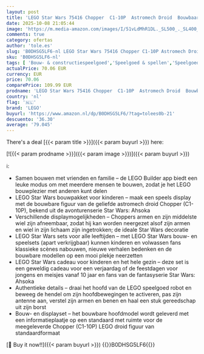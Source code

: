 ```yaml
---
layout: post
title: 'LEGO Star Wars 75416 Chopper  C1-10P  Astromech Droid  Bouwbaar Robot Speelgoed voor Kinderen met Hoofdbewegingen  Verwijderbare Armen en Wiel  Cadeau voor Ahsoka Fans  Jongens & Meisjes vanaf 10 jaar'
date: 2025-10-08 21:05:44
image: 'https://m.media-amazon.com/images/I/51vLdMhR1DL._SL500_._SL400_.jpg'
comments: true
category: ofertas
author: 'tole.es'
slug: 'B0DHSG5LF6-nl LEGO Star Wars 75416 Chopper C1-10P Astromech Droid...'
sku: 'B0DHSG5LF6-nl'
tags: [ 'Bouw- & constructiespeelgoed','Speelgoed & spellen','Speelgoedbouwsets','lego','🇳🇱', ]
actualPrice: 70.06 EUR
currency: EUR
price: 70.06
comparePrice: 109.99 EUR
prodname: 'LEGO Star Wars 75416 Chopper  C1-10P  Astromech Droid  Bouwbaar Robot Speelgoed voor Kinderen met Hoofdbewegingen  Verwijderbare Armen en Wiel  Cadeau voor Ahsoka Fans  Jongens & Meisjes vanaf 10 jaar'
country: 'nl'
flag: '🇳🇱'
brand: 'LEGO'
buyurl: 'https://www.amazon.nl/dp/B0DHSG5LF6/?tag=tolees0b-21'
descuento: '36.30'
average: '79.045'
---
```


There's a deal [{{< param title >}}]({{< param buyurl >}})  here:

[![{{< param prodname >}}]({{< param image >}})]({{< param buyurl >}})

ℹ️:

- Samen bouwen met vrienden en familie – de LEGO Builder app biedt een leuke modus om met meerdere mensen te bouwen, zodat je het LEGO bouwplezier met anderen kunt delen
- LEGO Star Wars bouwpakket voor kinderen – maak een speels display met de bouwbare figuur van de geliefde astromech droid Chopper (C1-10P), bekend uit de avonturenserie Star Wars: Ahsoka
- Verschillende displaymogelijkheden – Choppers armen en zijn middelste wiel zijn afneembaar, zodat hij kan worden neergezet alsof zijn armen en wiel in zijn lichaam zijn ingetrokken; de ideale Star Wars decoratie
- LEGO Star Wars sets voor alle leeftijden – met LEGO Star Wars bouw- en speelsets (apart verkrijgbaar) kunnen kinderen en volwassen fans klassieke scènes nabouwen, nieuwe verhalen bedenken en de bouwbare modellen op een mooi plekje neerzetten
- LEGO Star Wars cadeau voor kinderen en het hele gezin – deze set is een geweldig cadeau voor een verjaardag of de feestdagen voor jongens en meisjes vanaf 10 jaar en fans van de fantasyserie Star Wars: Ahsoka
- Authentieke details – draai het hoofd van de LEGO speelgoed robot en beweeg de hendel om zijn hoofdbewegingen te activeren, pas zijn antenne aan, verstel zijn armen en benen en haal een stuk gereedschap uit zijn borst
- Bouw- en displayset – het bouwbare hoofdmodel wordt geleverd met een informatieplaatje op een standaard met ruimte voor de meegeleverde Chopper (C1-10P) LEGO droid figuur van standaardformaat

[🛒 Buy it now!!]({{< param buyurl >}})
{{<world>}}B0DHSG5LF6{{</world>}}
